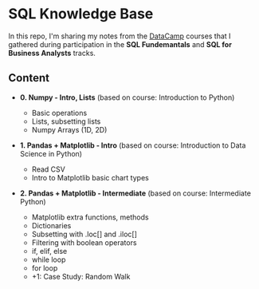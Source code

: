 # SQL Knowledge Base

In this repo, I'm sharing my notes from the [DataCamp](https://datacamp.com/) courses that I gathered during participation in the **SQL Fundemantals** and **SQL for Business Analysts** tracks.

## Content
- **0. Numpy - Intro, Lists** (based on course: Introduction to Python)
  -   Basic operations  
  -   Lists, subsetting lists
  -   Numpy Arrays (1D, 2D) 
 
- **1. Pandas + Matplotlib - Intro** (based on course: Introduction to Data Science in Python)
  - Read CSV
  - Intro to Matplotlib basic chart types

- **2. Pandas + Matplotlib - Intermediate** (based on course: Intermediate Python)
  - Matplotlib extra functions, methods
  - Dictionaries
  - Subsetting with .loc[] and .iloc[]
  - Filtering with boolean operators
  - if, elif, else
  - while loop
  - for loop
  - +1: Case Study: Random Walk
